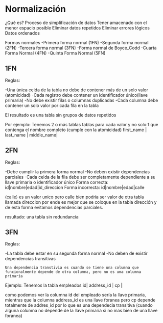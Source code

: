 # Normalización
¿Qué es? 
Proceso de simplificación de datos
    Tener amacenado con el menor espacio posible
    Eliminar datos repetidos
    Eliminar errores lógicos
    Datos ordenados


Formas normales 
-Primera forma normal (1FN)
-Segunda forma normal (2FN)
-Tercera forma normal (3FN)
-Forma normal de Boyce_Codd
-Cuarta Forma Normal (4FN)
-Quinta Forma Normal (5FN)

## 1FN

Reglas:

-Una única celda de la tabla no debe de contener más de un solo valor (atomicidad)
-Cada registro debe contener un identificador único(llave primaria)
-No debe existir filas o columnas duplicadas
-Cada columna debe contener un solo valor por cada fila en la tabla

El resultado es una tabla sin grupos de datos repetidos

Por ejemplo:
Tenemos 2 o más tablas tablas para cada valor y no solo 1 que contenga el nombre completo (cumple con la atomicidad)
first_name | last_name | middle_name|

## 2FN

Reglas: 

-Debe cumplir la primera forma normal 
-No deben existir dependencias parciales
    -Cada celda de la fila debe ser completamente dependiente a su llave primaria o identificador único
Forma correcta:
id|nombre|edad|id_direccion 
Forma incorrecta:
id|nombre|edad|calle 

(calle) es un valor unico pero calle bien podría ser valor de otra tabla llamada direccion por ende es mejor que se coloque en la tabla dirección 
y de esta forma evitamos dependencias parciales.

resultado: una tabla sin redundancia

## 3FN

Reglas: 

-La tabla debe estar en su segunda forma normal
-No deben de existir dependencias transitivas

    Una dependencia transtivia es cuando se tiene una columna que funcionalmente depende de otra columna, pero no es una columna primaria

Ejemplo:
Tenemos la tabla empleados 
id| address_id | cp |

como podemos ver la columna id del empleado sería la llave primaria, mientras que la columna address_id es una llave foranea
pero cp depende totalmente de addres_id por lo que es una dependecia transitiva (cuando alguna columna no depende de la llave primaria si no mas bien de una llave foranea)